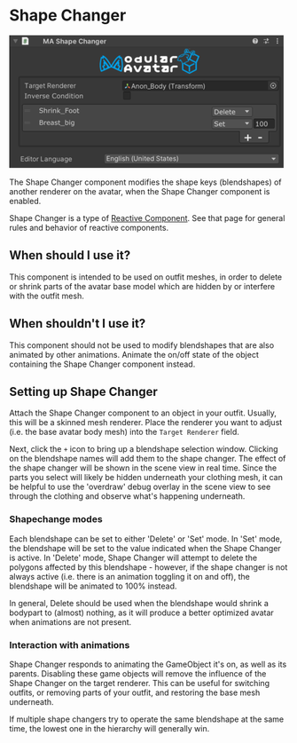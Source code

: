 ﻿# Shape Changer

![Shape Changer](shape-changer.png)

The Shape Changer component modifies the shape keys (blendshapes) of another renderer on the avatar, when the Shape 
Changer component is enabled.

Shape Changer is a type of [Reactive Component](./index.md). See that page for general rules and behavior of reactive
components.

## When should I use it?

This component is intended to be used on outfit meshes, in order to delete or shrink parts of the avatar base model
which are hidden by or interfere with the outfit mesh.

## When shouldn't I use it?

This component should not be used to modify blendshapes that are also animated by other animations. Animate the on/off
state of the object containing the Shape Changer component instead.

## Setting up Shape Changer

Attach the Shape Changer component to an object in your outfit. Usually, this will be a skinned mesh renderer. Place the
renderer you want to adjust (i.e. the base avatar body mesh) into the `Target Renderer` field.

Next, click the `+` icon to bring up a blendshape selection window. Clicking on the blendshape names will add them to the
shape changer. The effect of the shape changer will be shown in the scene view in real time. Since the parts you select
will likely be hidden underneath your clothing mesh, it can be helpful to use the 'overdraw' debug overlay in the scene
view to see through the clothing and observe what's happening underneath.

### Shapechange modes

Each blendshape can be set to either 'Delete' or 'Set' mode. In 'Set' mode, the blendshape will be set to the value
indicated when the Shape Changer is active. In 'Delete' mode, Shape Changer will attempt to delete the
polygons affected by this blendshape - however, if the shape changer is not always active (i.e. there is an animation
toggling it on and off), the blendshape will be animated to 100% instead.

In general, Delete should be used when the blendshape would shrink a bodypart to (almost) nothing, as it will produce a
better optimized avatar when animations are not present.

### Interaction with animations

Shape Changer responds to animating the GameObject it's on, as well as its parents. Disabling these game objects will
remove the influence of the Shape Changer on the target renderer. This can be useful for switching outfits, or removing
parts of your outfit, and restoring the base mesh underneath.

If multiple shape changers try to operate the same blendshape at the same time, the lowest one in the hierarchy will
generally win.